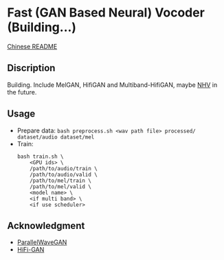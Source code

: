 # Fast (GAN Based Neural) Vocoder (Building...)
[Chinese README](/README_CN.md)

## Discription

Building. Include MelGAN, HifiGAN and Multiband-HifiGAN, maybe [NHV](https://www.isca-speech.org/archive/Interspeech_2020/pdfs/3188.pdf) in the future.

## Usage

- Prepare data: ``` bash preprocess.sh <wav path file> processed/ dataset/audio dataset/mel ```
- Train:
    ```
    bash train.sh \
        <GPU ids> \
        /path/to/audio/train \
        /path/to/audio/valid \
        /path/to/mel/train \
        /path/to/mel/valid \
        <model name> \
        <if multi band> \
        <if use scheduler>
    ```

## Acknowledgment

- [ParallelWaveGAN](https://github.com/kan-bayashi/ParallelWaveGAN)
- [HiFi-GAN](https://github.com/jik876/hifi-gan)
